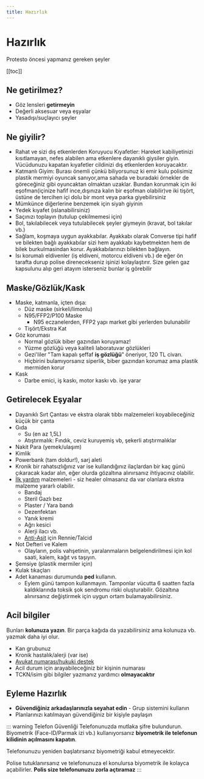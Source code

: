 ```yaml
---
title: Hazırlık
---
```


# Hazırlık

Protesto öncesi yapmanız gereken şeyler

[[toc]]

## Ne getirilmez?

- Göz lensleri **getirmeyin**
- Değerli aksesuar veya eşyalar
- Yasadışı/suçlayıcı şeyler

## Ne giyilir?

- Rahat ve sizi dış etkenlerden Koruyucu Kıyafetler: Hareket kabiliyetinizi kısıtlamayan, nefes alabilen ama etkenlere dayanıklı giysiler giyin. Vücüdunuzu kapatan kıyafetler cildinizi dış etkenlerden koruyacaktır.
- Katmanlı Giyim: Burası önemli çünkü biliyorsunuz ki emir kulu polisimiz plastik mermiyi oyuncak sanıyor,ama sahada ve buradaki örnekler de göreceğiniz gibi oyuncaktan olmaktan uzaklar. Bundan korunmak için iki eşofman(içinize hafif ince,dışınıza kalın bir eşofman olabilir)ve iki tişört, üstüne de tercihen içi dolu bir mont veya parka giyebilirsiniz
- Mümkünce diğerlerine benzemek için siyah giyinin
- Yedek kıyafet (ıslanabilirsiniz)
- Saçınızı toplayın (tutulup çekilmemesi için)
- Bol, takılabilecek veya tutulabilecek şeyler giymeyin (kravat, bol takılar vb.)
- Sağlam, koşmaya uygun ayakkabılar. Ayakkabı olarak Converse tipi hafif ve bilekten bağlı ayakkabılar sizi hem ayakkabı kaybetmekten hem de bilek burkulmasindan korur. Ayakkabılarınızı bilekten bağlayın.
- Isı korumalı eldivenler (iş eldiveni, motorcu eldiveni vb.) de eğer ön tarafta durup polise direnecekseniz işinizi kolaylaştırır. Size gelen gaz kapsulunu alıp geri atayım isterseniz bunlar iş görebilir

## Maske/Gözlük/Kask

- Maske, katmanla, içten dışa:
    - Düz maske (sirkeli/limonlu)
    - N95/FFP2/P100 Maske
        - N95 eczanelerden, FFP2 yapı market gibi yerlerden bulunabilir
    - Tişört/Ekstra Kat
- Göz koruması
    - Normal gözlük biber gazından koruyamaz!
    - Yüzme gözlüğü veya kaliteli laboratuvar gözlükleri
    - Gezi'liler "Tam kapalı şeffaf **iş gözlüğü**" öneriyor, 120 TL civarı.
    - Hiçbirini bulamıyorsanız siperlik, biber gazından korumaz ama plastik mermiden korur
- Kask
    - Darbe emici, iş kaskı, motor kaskı vb. işe yarar

## Getirelecek Eşyalar

- Dayanıklı Sırt Çantası ve ekstra olarak tıbbı malzemeleri koyabileceğiniz küçük bir çanta
- Gıda
    - Su (en az 1,5L)
    - Atıştırmalık: Fındık, ceviz kuruyemiş vb, şekerli atıştırmalıklar
- Nakit Para (yemek/ulaşım)
- Kimlik
- Powerbank (tam doldur!), sarj aleti
- Kronik bir rahatsızlığınız var ise kullandığınız ilaçlardan bir kaç günü çıkaracak kadar alın, eğer olurda gözaltına alınırsanız ihtiyacınız olabilir.
- [İlk yardım](./ilkyardim.md) malzemeleri - siz healer olmasanız da var olanlara ekstra malzeme yararlı olabilir.
    - Bandaj
    - Steril Gazlı bez
    - Plaster / Yara bandı
    - Dezenfektan
    - Yanık kremi
    - Ağrı kesici
    - Alerji ilacı vb.
    - [Anti-Asit](./antiasit.md) için Rennie/Talcid
- Not Defteri ve Kalem
    - Olayların, polis vahşetinin, yaralanmaların belgelendirilmesi için kol saati, kalem, kağıt vs taşıyın.
- Şemsiye (plastik mermiler için)
- Kulak tıkaçları
- Adet kanaması durumunda **ped** kullanın.
    - Eylem günü tampon kullanmayın. Tamponlar vücutta 6 saatten fazla kaldıklarında toksik şok sendromu riski oluşturabilir. Gözaltına alınırsanız değiştirmek için uygun ortam bulamayabilirsiniz.

## Acil bilgiler

Bunları **kolunuza yazın**. Bir parça kağıda da yazabilirsiniz ama kolunuza vb. yazmak daha iyi olur.

- Kan grubunuz
- Kronik hastalık/alerji (var ise)
- [Avukat numarası/hukuki destek](./hukuk.md#avukat-numaralar)
- Acil durum için arayabileceğiniz bir kişinin numarası
- TCKN/isim gibi bilgiler yazmanız yardımcı **olmayacaktır**

## Eyleme Hazırlık

- **Güvendiğiniz arkadaşlarınızla seyahat edin** - Grup sistemini kullanın
- Planlarınızı katılmayan güvendiğiniz bir kişiyle paylaşın

::: warning Telefon Güvenliği
Telefonunuzda mutlaka şifre bulundurun. Biyometrik (Face-ID/Parmak izi vb.) kullanıyorsanız **biyometrik ile telefonun kilidinin açılmasını kapatın**.

Telefonunuzu yeniden başlatırsanız biyometriği kabul etmeyecektir.

Polise tutuklanırsanız ve telefonunuza el konulursa biyometrik ile kolayca açabilirler. **Polis size telefonunuzu zorla açtıramaz**
:::



